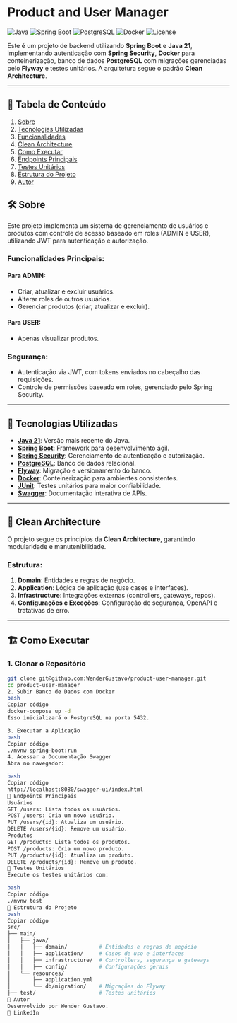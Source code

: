 # Product and User Manager

![Java](https://img.shields.io/badge/Java-21-blue)
![Spring Boot](https://img.shields.io/badge/Spring%20Boot-3.0-green)
![PostgreSQL](https://img.shields.io/badge/Database-PostgreSQL-lightblue)
![Docker](https://img.shields.io/badge/Container-Docker-2496ED)
![License](https://img.shields.io/badge/License-MIT-yellow)

Este é um projeto de backend utilizando **Spring Boot** e **Java 21**, implementando autenticação com **Spring Security**, **Docker** para conteinerização, banco de dados **PostgreSQL** com migrações gerenciadas pelo **Flyway** e testes unitários. A arquitetura segue o padrão **Clean Architecture**.

---

## 📑 Tabela de Conteúdo
1. [Sobre](#sobre)
2. [Tecnologias Utilizadas](#tecnologias-utilizadas)
3. [Funcionalidades](#funcionalidades)
4. [Clean Architecture](#clean-architecture)
5. [Como Executar](#como-executar)
6. [Endpoints Principais](#endpoints-principais)
7. [Testes Unitários](#testes-unitários)
8. [Estrutura do Projeto](#estrutura-do-projeto)
9. [Autor](#autor)

## 🛠 Sobre

Este projeto implementa um sistema de gerenciamento de usuários e produtos com controle de acesso baseado em roles (ADMIN e USER), utilizando JWT para autenticação e autorização.

### Funcionalidades Principais:

#### Para ADMIN:
- Criar, atualizar e excluir usuários.
- Alterar roles de outros usuários.
- Gerenciar produtos (criar, atualizar e excluir).

#### Para USER:
- Apenas visualizar produtos.

### Segurança:
- Autenticação via JWT, com tokens enviados no cabeçalho das requisições.
- Controle de permissões baseado em roles, gerenciado pelo Spring Security.

---

## 🚀 Tecnologias Utilizadas

- **[Java 21](https://openjdk.org/projects/jdk/21/)**: Versão mais recente do Java.
- **[Spring Boot](https://spring.io/projects/spring-boot)**: Framework para desenvolvimento ágil.
- **[Spring Security](https://spring.io/projects/spring-security)**: Gerenciamento de autenticação e autorização.
- **[PostgreSQL](https://www.postgresql.org/)**: Banco de dados relacional.
- **[Flyway](https://flywaydb.org/)**: Migração e versionamento do banco.
- **[Docker](https://www.docker.com/)**: Conteinerização para ambientes consistentes.
- **[JUnit](https://junit.org/junit5/)**: Testes unitários para maior confiabilidade.
- **[Swagger](https://swagger.io/)**: Documentação interativa de APIs.

---

## 📂 Clean Architecture

O projeto segue os princípios da **Clean Architecture**, garantindo modularidade e manutenibilidade.

### Estrutura:

1. **Domain**: Entidades e regras de negócio.
2. **Application**: Lógica de aplicação (use cases e interfaces).
3. **Infrastructure**: Integrações externas (controllers, gateways, repos).
4. **Configurações e Exceções**: Configuração de segurança, OpenAPI e tratativas de erro.

---

## 🏗️ Como Executar

### 1. Clonar o Repositório

```bash
git clone git@github.com:WenderGustavo/product-user-manager.git
cd product-user-manager
2. Subir Banco de Dados com Docker
bash
Copiar código
docker-compose up -d
Isso inicializará o PostgreSQL na porta 5432.

3. Executar a Aplicação
bash
Copiar código
./mvnw spring-boot:run
4. Acessar a Documentação Swagger
Abra no navegador:

bash
Copiar código
http://localhost:8080/swagger-ui/index.html
🔗 Endpoints Principais
Usuários
GET /users: Lista todos os usuários.
POST /users: Cria um novo usuário.
PUT /users/{id}: Atualiza um usuário.
DELETE /users/{id}: Remove um usuário.
Produtos
GET /products: Lista todos os produtos.
POST /products: Cria um novo produto.
PUT /products/{id}: Atualiza um produto.
DELETE /products/{id}: Remove um produto.
🧪 Testes Unitários
Execute os testes unitários com:

bash
Copiar código
./mvnw test
📂 Estrutura do Projeto
bash
Copiar código
src/
├── main/
│   ├── java/
│   │   ├── domain/          # Entidades e regras de negócio
│   │   ├── application/     # Casos de uso e interfaces
│   │   ├── infrastructure/  # Controllers, segurança e gateways
│   │   ├── config/          # Configurações gerais
│   └── resources/
│       ├── application.yml
│       └── db/migration/    # Migrações do Flyway
├── test/                    # Testes unitários
👤 Autor
Desenvolvido por Wender Gustavo.
📎 LinkedIn
